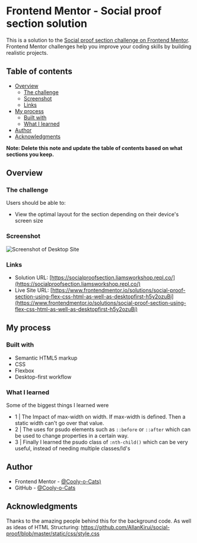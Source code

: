 # Frontend Mentor - Social proof section solution

This is a solution to the [Social proof section challenge on Frontend Mentor](https://www.frontendmentor.io/challenges/social-proof-section-6e0qTv_bA). Frontend Mentor challenges help you improve your coding skills by building realistic projects. 

## Table of contents

- [Overview](#overview)
  - [The challenge](#the-challenge)
  - [Screenshot](#screenshot)
  - [Links](#links)
- [My process](#my-process)
  - [Built with](#built-with)
  - [What I learned](#what-i-learned)
- [Author](#author)
- [Acknowledgments](#acknowledgments)

**Note: Delete this note and update the table of contents based on what sections you keep.**

## Overview

### The challenge

Users should be able to:

- View the optimal layout for the section depending on their device's screen size

### Screenshot

![Screenshot of Desktop Site](https://i.imgur.com/J5750pe.png)

### Links

- Solution URL: [https://socialproofsection.liamsworkshop.repl.co/](https://socialproofsection.liamsworkshop.repl.co/)
- Live Site URL: [https://www.frontendmentor.io/solutions/social-proof-section-using-flex-css-html-as-well-as-desktopfirst-h5y2ozuBi](https://www.frontendmentor.io/solutions/social-proof-section-using-flex-css-html-as-well-as-desktopfirst-h5y2ozuBi)

## My process

### Built with

- Semantic HTML5 markup
- CSS
- Flexbox
- Desktop-first workflow

### What I learned

Some of the biggest things I learned were

- 1 | The Impact of max-width on width. If max-width is defined. Then a static width can't go over that value.
- 2 | The uses for psudo elements such as `::before` or `::after` which can be used to change properties in a certain way.
- 3 | Finally I learned the psudo class of `:nth-child()` which can be very useful, instead of needing multiple classes/Id's


## Author

- Frontend Mentor - [@Cooly-o-Cats)](https://www.frontendmentor.io/profile/Cooly-o-Cats)
- GitHub - [@Cooly-o-Cats](https://github.com/Cooly-o-Cats)

## Acknowledgments

Thanks to the amazing people behind this for the background code. As well as ideas of HTML Structuring: https://github.com/AllanKirui/social-proof/blob/master/static/css/style.css
